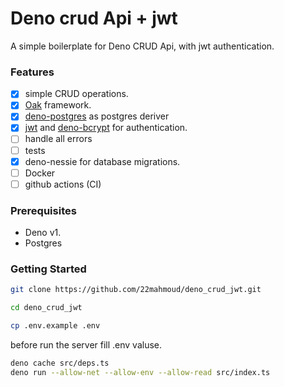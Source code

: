 # Deno crud Api + jwt

A simple boilerplate for Deno CRUD Api, with jwt authentication.

### Features

- [x] simple CRUD operations.
- [x] [Oak](https://github.com/oakserver/oak) framework.
- [x] [deno-postgres](https://github.com/buildondata/deno-postgres) as postgres deriver
- [x] [jwt](https://github.com/timonson/djwt) and [deno-bcrypt](https://github.com/JamesBroadberry/deno-bcrypt) for authentication.
- [ ] handle all errors
- [ ] tests
- [x] deno-nessie for database migrations.
- [ ] Docker
- [ ] github actions (CI)

### Prerequisites

- Deno v1.
- Postgres

### Getting Started

```bash
git clone https://github.com/22mahmoud/deno_crud_jwt.git

cd deno_crud_jwt

cp .env.example .env
```

before run the server fill .env valuse.

```bash
deno cache src/deps.ts
deno run --allow-net --allow-env --allow-read src/index.ts
```

